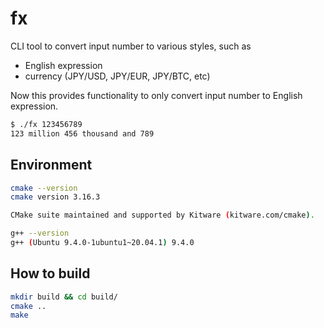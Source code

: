 # fx

CLI tool to convert input number to various styles, such as

- English expression
- currency (JPY/USD, JPY/EUR, JPY/BTC, etc)

Now this provides functionality to only convert input number to English expression.

```bash
$ ./fx 123456789
123 million 456 thousand and 789
```

## Environment

```bash
cmake --version
cmake version 3.16.3

CMake suite maintained and supported by Kitware (kitware.com/cmake).

g++ --version
g++ (Ubuntu 9.4.0-1ubuntu1~20.04.1) 9.4.0
```

## How to build

```bash
mkdir build && cd build/
cmake ..
make
```
